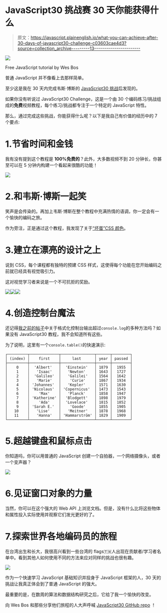 # JavaScript30 挑战赛 30 天你能获得什么

> 原文：<https://javascript.plainenglish.io/what-you-can-achieve-after-30-days-of-javascript30-challenge-c03603cae4d3?source=collection_archive---------13----------------------->

![](img/bbe02071d3b9a88ef9ba6666ae670793.png)

Free JavaScript tutorial by Wes Bos

普通 JavaScript 并不像看上去那样简单。

至少这是我在 30 天内完成韦斯·博斯的 [JavaScript30 挑战](https://javascript30.com/)后发现的。

如果你没有听说过 JavaScript30 Challenge，这是一个由 30 个编码练习/挑战组成的**免费**视频教程，每个练习/挑战都专注于一个特定的 JavaScript 特性。

那么，通过完成这些挑战，你能获得什么呢？以下是我自己有价值的经历中的 7 个要点:

# 1.节省时间和金钱

我有没有提到这个教程是 **100%免费的**？此外，大多数视频不到 20 分钟长，你甚至可以在 5 分钟内构建一个看起来很酷的功能！

![](img/71944b6f645f16f1abd969e1fd2681c7.png)

# 2.和韦斯·博斯一起笑

笑声是会传染的。再加上韦斯·博斯在整个教程中充满热情的语调，你一定会有一个愉快的编码之旅。

作为旁注，正是通过这个教程，我发现了关于[“坏蛋”CSS 颜色](http://bada55.io/)。

# 3.建立在漂亮的设计之上

说到 CSS，每个课程都有独特的预建 CSS 样式，这使得每个功能在您开始编码之前就已经具有视觉吸引力。

这对视觉学习者来说是一个不可抗拒的奖励。

![](img/c8110ecb75b974a3f477b2e1248ee462.png)![](img/9fb42dd8c1f95953ff6e9a7d6601f009.png)![](img/8ea8e8d3ea33d87704ab68b84df5969b.png)

# 4.创造控制台魔法

还记得[我之前的帖子](https://levelup.gitconnected.com/beyond-console-log-3-ways-to-format-console-outputs-in-javascript-a345918519aa)中关于格式化控制台输出超过`console.log`的多种方法吗？如果没有 JavaScript30 教程，我不会知道所有这些。

为了说明，这里有一个`console.table()`的快速演示:

```
┌─────────┬─────────────┬───────────────┬──────┬────────┐
│ (index) │    first    │     last      │ year │ passed │
├─────────┼─────────────┼───────────────┼──────┼────────┤
│    0    │  'Albert'   │  'Einstein'   │ 1879 │  1955  │
│    1    │   'Isaac'   │   'Newton'    │ 1643 │  1727  │
│    2    │  'Galileo'  │   'Galilei'   │ 1564 │  1642  │
│    3    │   'Marie'   │    'Curie'    │ 1867 │  1934  │
│    4    │ 'Johannes'  │   'Kepler'    │ 1571 │  1630  │
│    5    │ 'Nicolaus'  │ 'Copernicus'  │ 1473 │  1543  │
│    6    │    'Max'    │   'Planck'    │ 1858 │  1947  │
│    7    │ 'Katherine' │  'Blodgett'   │ 1898 │  1979  │
│    8    │    'Ada'    │  'Lovelace'   │ 1815 │  1852  │
│    9    │ 'Sarah E.'  │    'Goode'    │ 1855 │  1905  │
│   10    │   'Lise'    │   'Meitner'   │ 1878 │  1968  │
│   11    │   'Hanna'   │ 'Hammarström' │ 1829 │  1909  │
└─────────┴─────────────┴───────────────┴──────┴────────┘
```

# 5.超越键盘和鼠标点击

你知道吗，你可以用普通的 JavaScript 创建一个自拍器，一个网络摄像头，或者一个变声器？

![](img/145bc5cf8e06b87dded9263c520ce361.png)

# 6.见证窗口对象的力量

当然，你可以在这个强大的 Web API 上浏览文档。但是，没有什么比将这些物体和属性投入实际使用并观察它们发光更好的了。

# 7.探索世界各地编码员的旅程

在台湾出生和长大，我很高兴看到一些台湾的 flags🇹🇼人出现在贡献者/学习者名单中。看到其他人如何使用不同的方法来应对同样的挑战也很有趣。

![](img/69413375d7def3211ed3d7acddd5217a.png)

作为一个快速学习 JavaScript 基础知识并投身于 JavaScript 框架的人，30 天的挑战让我真正体会到了普通 JavaScript 的强大。

最重要的是，在数周的算法和数据结构研究之后，它给了我一个愉快的改变。

向 Wes Bos 和那些分享他们旅程的人大声呼喊 [JavaScript30 GitHub repo](https://github.com/wesbos/JavaScript30) ！